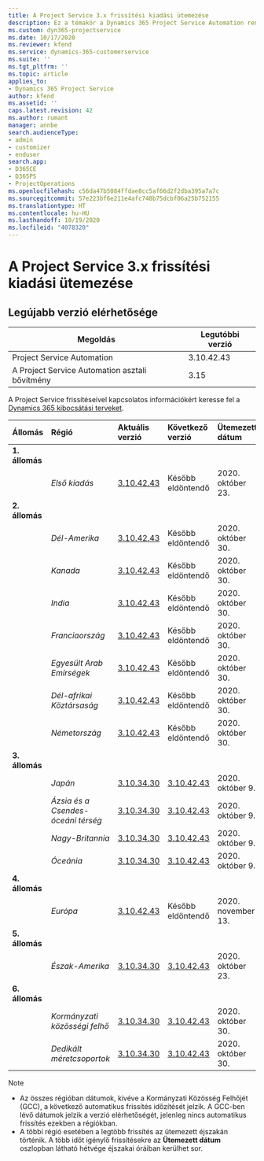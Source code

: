 ```yaml
---
title: A Project Service 3.x frissítési kiadási ütemezése
description: Ez a témakör a Dynamics 365 Project Service Automation rendelkezésre álló és következő kiadásairól tartalmaz információkat.
ms.custom: dyn365-projectservice
ms.date: 10/17/2020
ms.reviewer: kfend
ms.service: dynamics-365-customerservice
ms.suite: ''
ms.tgt_pltfrm: ''
ms.topic: article
applies_to:
- Dynamics 365 Project Service
author: kfend
ms.assetid: ''
caps.latest.revision: 42
ms.author: rumant
manager: annbe
search.audienceType:
- admin
- customizer
- enduser
search.app:
- D365CE
- D365PS
- ProjectOperations
ms.openlocfilehash: c56da47b5084ffdae8cc5af66d2f2dba395a7a7c
ms.sourcegitcommit: 57e223bf6e211e4afc748b75dcbf06a25b752155
ms.translationtype: HT
ms.contentlocale: hu-HU
ms.lasthandoff: 10/19/2020
ms.locfileid: "4078320"
---
```

# <a name="update-release-schedule-for-project-service-3x"></a>A Project Service 3.x frissítési kiadási ütemezése

## <a name="latest-version-availability"></a>Legújabb verzió elérhetősége

| Megoldás  | Legutóbbi verzió |
|-------|----|
| Project Service Automation    |  3.10.42.43  |
| A Project Service Automation asztali bővítmény                | 3.15          |

A Project Service frissítéseivel kapcsolatos információkért keresse fel a [Dynamics 365 kibocsátási terveket](https://docs.microsoft.com/dynamics365/release-plans/). 

| Állomás  | Régió | Aktuális verzió | Következő verzió |  Ütemezett dátum
| :---   | :---   | :---   | :---   |:---   |         
|<strong>1. állomás</strong> | |  |  | |
| | <i>Első kiadás</i> | [3.10.42.43](whats-new-ur-24.md) | Később eldöntendő | 2020. október 23.
|<strong>2. állomás</strong> | |  |  | |
| | <i>Dél-Amerika</i> | [3.10.42.43](whats-new-ur-24.md) | Később eldöntendő | 2020. október 30.
| | <i>Kanada</i> | [3.10.42.43](whats-new-ur-24.md) | Később eldöntendő | 2020. október 30. 
| | <i>India</i> | [3.10.42.43](whats-new-ur-24.md) | Később eldöntendő | 2020. október 30.
| | <i>Franciaország</i> | [3.10.42.43](whats-new-ur-24.md) | Később eldöntendő | 2020. október 30.
| | <i>Egyesült Arab Emírségek</i> | [3.10.42.43](whats-new-ur-24.md) | Később eldöntendő | 2020. október 30.
| | <i>Dél-afrikai Köztársaság</i> | [3.10.42.43](whats-new-ur-24.md) | Később eldöntendő | 2020. október 30.
| | <i>Németország</i> | [3.10.42.43](whats-new-ur-24.md) | Később eldöntendő | 2020. október 30.
|<strong>3. állomás</strong> | |  |  | |
| | <i>Japán</i> |[3.10.34.30](whats-new-ur-23.md) | [3.10.42.43](whats-new-ur-24.md) | 2020. október 9. 
| | <i>Ázsia és a Csendes-óceáni térség</i> |[3.10.34.30](whats-new-ur-23.md) | [3.10.42.43](whats-new-ur-24.md) | 2020. október 9.
| | <i>Nagy-Britannia</i> |[3.10.34.30](whats-new-ur-23.md) | [3.10.42.43](whats-new-ur-24.md) | 2020. október 9.
| | <i>Óceánia</i> |[3.10.34.30](whats-new-ur-23.md) | [3.10.42.43](whats-new-ur-24.md) | 2020. október 9.
|<strong>4. állomás</strong> | |  |  | |
| | <i>Európa</i> |[3.10.42.43](whats-new-ur-24.md) | Később eldöntendő | 2020. november 13.
|<strong>5. állomás</strong> | |  |  | |
| | <i>Észak-Amerika</i> |[3.10.34.30](whats-new-ur-23.md) | [3.10.42.43](whats-new-ur-24.md) | 2020. október 23.
|<strong>6. állomás</strong> | |  |  | |
| | <i>Kormányzati közösségi felhő</i> |[3.10.34.30](whats-new-ur-23.md) | [3.10.42.43](whats-new-ur-24.md) | 2020. október 30.
| | <i>Dedikált méretcsoportok</i> |[3.10.34.30](whats-new-ur-23.md) | [3.10.42.43](whats-new-ur-24.md) | 2020. október 30.

>[!Note]
> - Az összes régióban dátumok, kivéve a Kormányzati Közösség Felhőjét (GCC), a következő automatikus frissítés időzítését jelzik. A GCC-ben lévő dátumok jelzik a verzió elérhetőségét, jelenleg nincs automatikus frissítés ezekben a régiókban.
> - A többi régió esetében a legtöbb frissítés az ütemezett éjszakán történik. A több időt igénylő frissítésekre az **Ütemezett dátum** oszlopban látható hétvége éjszakai óráiban kerülhet sor.
